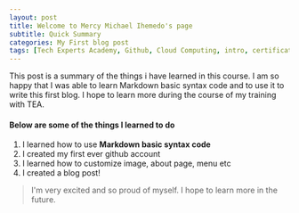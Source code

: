 ```yaml
---
layout: post
title: Welcome to Mercy Michael Ihemedo's page
subtitle: Quick Summary 
categories: My First blog post
tags: [Tech Experts Academy, Github, Cloud Computing, intro, certificate]
---
```


This post is a summary of the things i have learned in this course. I am so happy that I was able to learn Markdown basic syntax code and to use it to write this first blog. I hope to learn more during the course of my training with TEA.


#### Below are some of the things I learned to do

1. I learned how to use **Markdown basic syntax code**
2. I created my first ever github account
3. I learned how to customize image, about page, menu etc
4. I created a blog post!


> I'm very excited and so proud of myself. I hope to learn more in the future.

